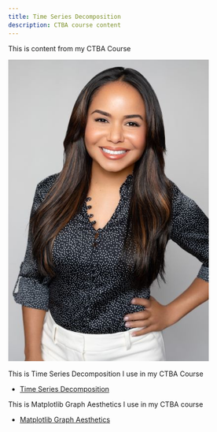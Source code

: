 ```yaml
---
title: Time Series Decomposition
description: CTBA course content
---
```

This is content from my CTBA Course

![My Picture](/pics/pic.jpg)

This is Time Series Decomposition I use in my CTBA Course

-  [Time Series Decomposition](/timeseries/index.md)

This is Matplotlib Graph Aesthetics I use in my CTBA course

-  [Matplotlib Graph Aesthetics](https://github.com/ediliauribe/MatplotlibGraphs)
